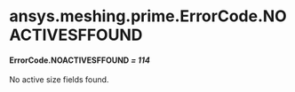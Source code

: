 # ansys.meshing.prime.ErrorCode.NOACTIVESFFOUND

<a id="ansys.meshing.prime.ErrorCode.NOACTIVESFFOUND"></a>

#### ErrorCode.NOACTIVESFFOUND *= 114*

No active size fields found.

<!-- !! processed by numpydoc !! -->
